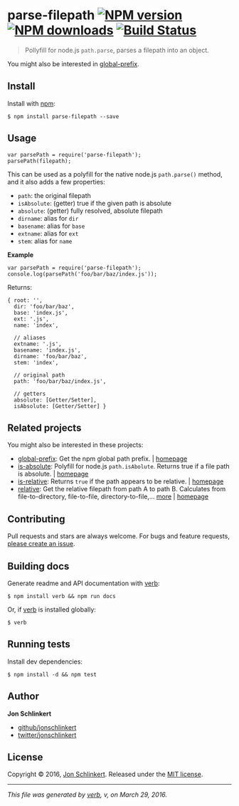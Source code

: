 <h1 id="parse-filepath-%21npm-version-%21npm-downloads-%21build-status">parse-filepath <a href="https://www.npmjs.com/package/parse-filepath"><img src="https://img.shields.io/npm/v/parse-filepath.svg?style=flat" alt="NPM version" /></a> <a href="https://npmjs.org/package/parse-filepath"><img src="https://img.shields.io/npm/dm/parse-filepath.svg?style=flat" alt="NPM downloads" /></a> <a href="https://travis-ci.org/jonschlinkert/parse-filepath"><img src="https://img.shields.io/travis/jonschlinkert/parse-filepath.svg?style=flat" alt="Build Status" /></a></h1>

<blockquote>
  <p>Pollyfill for node.js <code>path.parse</code>, parses a filepath into an object.</p>
</blockquote>

<p>You might also be interested in <a href="https://github.com/jonschlinkert/global-prefix">global-prefix</a>.</p>

<h2 id="install">Install</h2>

<p>Install with <a href="https://www.npmjs.com/">npm</a>:</p>

<pre><code class="sh">$ npm install parse-filepath --save
</code></pre>

<h2 id="usage">Usage</h2>

<pre><code class="js">var parsePath = require('parse-filepath');
parsePath(filepath);
</code></pre>

<p>This can be used as a polyfill for the native node.js <code>path.parse()</code> method, and it also adds a few properties:</p>

<ul>
<li><code>path</code>: the original filepath</li>
<li><code>isAbsolute</code>: (getter) true if the given path is absolute</li>
<li><code>absolute</code>: (getter) fully resolved, absolute filepath</li>
<li><code>dirname</code>: alias for <code>dir</code></li>
<li><code>basename</code>: alias for <code>base</code></li>
<li><code>extname</code>: alias for <code>ext</code></li>
<li><code>stem</code>: alias for <code>name</code></li>
</ul>

<p><strong>Example</strong></p>

<pre><code class="js">var parsePath = require('parse-filepath');
console.log(parsePath('foo/bar/baz/index.js'));
</code></pre>

<p>Returns:</p>

<pre><code class="js">{ root: '',
  dir: 'foo/bar/baz',
  base: 'index.js',
  ext: '.js',
  name: 'index',

  // aliases
  extname: '.js',
  basename: 'index.js',
  dirname: 'foo/bar/baz',
  stem: 'index',

  // original path
  path: 'foo/bar/baz/index.js',

  // getters
  absolute: [Getter/Setter],
  isAbsolute: [Getter/Setter] }
</code></pre>

<h2 id="related-projects">Related projects</h2>

<p>You might also be interested in these projects:</p>

<ul>
<li><a href="https://www.npmjs.com/package/global-prefix">global-prefix</a>: Get the npm global path prefix. | <a href="https://github.com/jonschlinkert/global-prefix">homepage</a></li>
<li><a href="https://www.npmjs.com/package/is-absolute">is-absolute</a>: Polyfill for node.js <code>path.isAbolute</code>. Returns true if a file path is absolute. | <a href="https://github.com/jonschlinkert/is-absolute">homepage</a></li>
<li><a href="https://www.npmjs.com/package/is-relative">is-relative</a>: Returns <code>true</code> if the path appears to be relative. | <a href="https://github.com/jonschlinkert/is-relative">homepage</a></li>
<li><a href="https://www.npmjs.com/package/relative">relative</a>: Get the relative filepath from path A to path B. Calculates from file-to-directory, file-to-file, directory-to-file,… <a href="https://www.npmjs.com/package/relative">more</a> | <a href="https://github.com/jonschlinkert/relative">homepage</a></li>
</ul>

<h2 id="contributing">Contributing</h2>

<p>Pull requests and stars are always welcome. For bugs and feature requests, <a href="https://github.com/jonschlinkert/parse-filepath/issues/new">please create an issue</a>.</p>

<h2 id="building-docs">Building docs</h2>

<p>Generate readme and API documentation with <a href="https://github.com/verbose/verb">verb</a>:</p>

<pre><code class="sh">$ npm install verb &amp;&amp; npm run docs
</code></pre>

<p>Or, if <a href="https://github.com/verbose/verb">verb</a> is installed globally:</p>

<pre><code class="sh">$ verb
</code></pre>

<h2 id="running-tests">Running tests</h2>

<p>Install dev dependencies:</p>

<pre><code class="sh">$ npm install -d &amp;&amp; npm test
</code></pre>

<h2 id="author">Author</h2>

<p><strong>Jon Schlinkert</strong></p>

<ul>
<li><a href="https://github.com/jonschlinkert">github/jonschlinkert</a></li>
<li><a href="http://twitter.com/jonschlinkert">twitter/jonschlinkert</a></li>
</ul>

<h2 id="license">License</h2>

<p>Copyright © 2016, <a href="https://github.com/jonschlinkert">Jon Schlinkert</a>.
Released under the <a href="https://github.com/jonschlinkert/parse-filepath/blob/master/LICENSE">MIT license</a>.</p>

<hr />

<p><em>This file was generated by <a href="https://github.com/verbose/verb">verb</a>, v, on March 29, 2016.</em></p>
